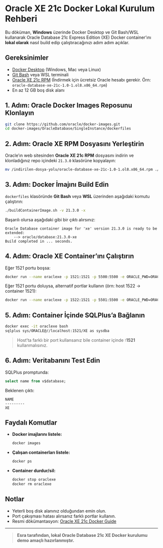 # Oracle XE 21c Docker Lokal Kurulum Rehberi

Bu döküman, **Windows** üzerinde Docker Desktop ve Git Bash/WSL kullanarak Oracle Database 21c Express Edition (XE) Docker container’ını **lokal olarak** nasıl build edip çalıştıracağınızı adım adım açıklar.

## Gereksinimler

* [Docker Desktop](https://www.docker.com/products/docker-desktop/) (Windows, Mac veya Linux)
* [Git Bash](https://gitforwindows.org/) veya WSL terminali
* [Oracle XE 21c RPM](https://www.oracle.com/database/technologies/oracle-database-software-downloads.html) (İndirmek için ücretsiz Oracle hesabı gerekir. Örn: `oracle-database-xe-21c-1.0-1.ol8.x86_64.rpm`)
* En az 12 GB boş disk alanı

## 1. Adım: Oracle Docker Images Reposunu Klonlayın

```bash
git clone https://github.com/oracle/docker-images.git
cd docker-images/OracleDatabase/SingleInstance/dockerfiles
```

## 2. Adım: Oracle XE RPM Dosyasını Yerleştirin

Oracle’ın web sitesinden **Oracle XE 21c RPM** dosyasını indirin ve klonladığınız repo içindeki `21.3.0` klasörüne kopyalayın:

```bash
mv /indirilen-dosya-yolu/oracle-database-xe-21c-1.0-1.ol8.x86_64.rpm ./21.3.0/
```

## 3. Adım: Docker İmajını Build Edin

`dockerfiles` klasöründe **Git Bash** veya **WSL** üzerinden aşağıdaki komutu çalıştırın:

```bash
./buildContainerImage.sh -v 21.3.0 -x
```

Başarılı olursa aşağıdaki gibi bir çıktı alırsınız:

```
Oracle Database container image for 'xe' version 21.3.0 is ready to be extended:
    --> oracle/database:21.3.0-xe
Build completed in ... seconds.
```

## 4. Adım: Oracle XE Container’ını Çalıştırın

Eğer 1521 portu boşsa:

```bash
docker run --name oraclexe -p 1521:1521 -p 5500:5500 -e ORACLE_PWD=ORACLE -d oracle/database:21.3.0-xe
```

Eğer 1521 portu doluysa, alternatif portlar kullanın (örn: host 1522 → container 1521):

```bash
docker run --name oraclexe -p 1522:1521 -p 5501:5500 -e ORACLE_PWD=ORACLE -d oracle/database:21.3.0-xe
```

## 5. Adım: Container İçinde SQLPlus’a Bağlanın

```bash
docker exec -it oraclexe bash
sqlplus sys/ORACLE@//localhost:1521/XE as sysdba
```

> Host’ta farklı bir port kullansanız bile container içinde **:1521** kullanmalısınız.

## 6. Adım: Veritabanını Test Edin

SQLPlus promptunda:

```sql
select name from v$database;
```

Beklenen çıktı:

```
NAME
---------
XE
```

## Faydalı Komutlar

* **Docker imajlarını listele:**

  ```bash
  docker images
  ```
* **Çalışan containerları listele:**

  ```bash
  docker ps
  ```
* **Container durdur/sil:**

  ```bash
  docker stop oraclexe
  docker rm oraclexe
  ```

## Notlar

* Yeterli boş disk alanınız olduğundan emin olun.
* Port çakışması hatası alırsanız farklı portlar kullanın.
* Resmi dökümantasyon: [Oracle XE 21c Docker Guide](https://docs.oracle.com/en/database/oracle/oracle-database/21/xeinl/running-oracle-database-free-in-a-docker-container.html)

---

> **Esra tarafından, lokal Oracle Database 21c XE Docker kurulumu demo amaçlı hazırlanmıştır.**
